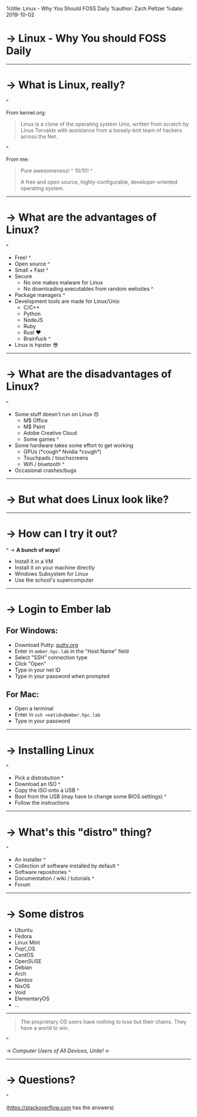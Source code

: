 %title: Linux - Why You Should FOSS Daily
%author: Zach Peltzer
%date: 2019-10-02


-> Linux - Why You should FOSS Daily
====================================


---


-> What is Linux, really?
=========================

^

From kernel.org:
> Linux is a clone of the operating system Unix, written from
> scratch by Linus Torvalds with assistance from a loosely-knit
> team of hackers across the Net.

^

From me:
> Pure awesomeness!
^
> 10/10!
^
>
> A free and open source, highly-configurable,
> developer-oriented operating system.


---


-> What are the advantages of Linux?
====================================

^

* Free!
^
* Open source
^
* Small + Fast
^
* Secure
  - No one makes malware for Linux
  - No downloading executables from random websites
^
* Package managers
^
* Development tools are made for Linux/Unix
  - C/C++
  - Python
  - NodeJS
  - Ruby
  - Rust ❤
  - Brainfuck
^
* Linux is hipster 😎


---


-> What are the disadvantages of Linux?
=======================================

^

* Some stuff doesn't run on Linux 😞
  - M\$ Office
  - M\$ Paint
  - Adobe Creative Cloud
  - Some games
^
* Some hardware takes some effort to get working
  - GPUs (\*cough\* Nvidia \*cough\*)
  - Touchpads / touchscreens
  - Wifi / bluetooth
^
* Occasional crashes/bugs


---


-> But what does Linux look like?
=================================


---


-> How can I try it out?
========================

^
-> **A bunch of ways!**

* Install it in a VM
* Install it on your machine directly
* Windows Subsystem for Linux
* Use the school's supercomputer


---


-> Login to Ember lab
=====================

## For Windows:

- Download Putty: [putty.org](https://putty.org)
- Enter in `ember.hpc.lab` in the "Host Name" field
- Select "SSH" connection type
- Click "Open"
- Type in your net ID
- Type in your password when prompted

## For Mac:

- Open a terminal
- Enter in `ssh <netid>@ember.hpc.lab`
- Type in your password


---


-> Installing Linux
===================

^
* Pick a distrobution
^
* Download an ISO
^
* Copy the ISO onto a USB
^
* Boot from the USB (may have to change some BIOS settings)
^
* Follow the instructions


---


-> What's this "distro" thing?
==============================

^
* An installer
^
* Collection of software installed by default
^
* Software repositories
^
* Documentation / wiki / tutorials
^
* Forum


---


-> Some distros
===============

* Ubuntu
* Fedora
* Linux Mint
* Pop!_OS
* CentOS
* OpenSUSE
* Debian
* Arch
* Gentoo
* NixOS
* Void
* ElementaryOS
* ...


---


> The proprietary OS users have nothing to lose but their chains.
> They have a world to win.

^

-> *Computer Users of All Devices, Unite!* <-


---

-> Questions?
=============

^

(https://stackoverflow.com has the answers)
